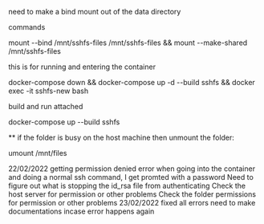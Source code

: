 need to make a bind mount out of the data directory 

commands

mount --bind /mnt/sshfs-files /mnt/sshfs-files && mount --make-shared /mnt/sshfs-files

this is for running and entering the container

docker-compose down && docker-compose up -d --build sshfs && docker exec -it sshfs-new bash

build and run attached 

docker-compose up --build sshfs

** if the folder is busy on the host machine then unmount the folder:

umount /mnt/files


22/02/2022
getting permission denied error
when going into the container and doing a normal ssh command, I get promted with a password
Need to figure out what is stopping the id_rsa file from authenticating
Check the host server for permission or other problems
Check the folder permissions for permission or other problems
23/02/2022
fixed all errors
need to make documentations incase error happens again
